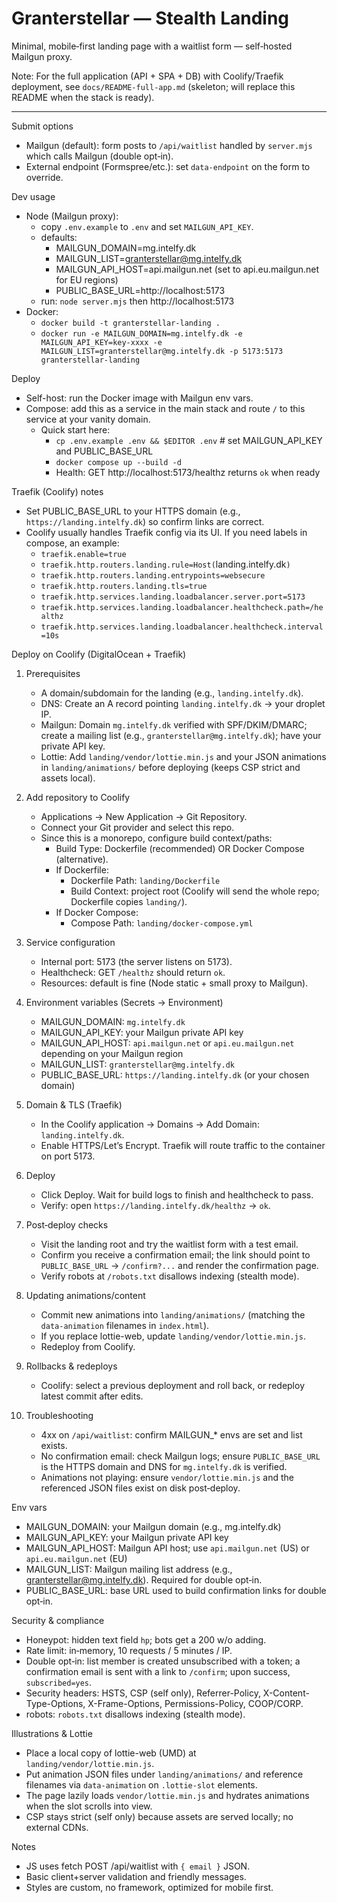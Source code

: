 # Granterstellar — Stealth Landing

Minimal, mobile‑first landing page with a waitlist form — self‑hosted Mailgun proxy.

Note: For the full application (API + SPA + DB) with Coolify/Traefik deployment, see `docs/README-full-app.md` (skeleton; will replace this README when the stack is ready).
___________________________






Submit options
- Mailgun (default): form posts to `/api/waitlist` handled by `server.mjs` which calls Mailgun (double opt‑in).
- External endpoint (Formspree/etc.): set `data-endpoint` on the form to override.

Dev usage
- Node (Mailgun proxy):
	- copy `.env.example` to `.env` and set `MAILGUN_API_KEY`.
	- defaults:
		- MAILGUN_DOMAIN=mg.intelfy.dk
		- MAILGUN_LIST=granterstellar@mg.intelfy.dk
		- MAILGUN_API_HOST=api.mailgun.net (set to api.eu.mailgun.net for EU regions)
		- PUBLIC_BASE_URL=http://localhost:5173
	- run: `node server.mjs` then http://localhost:5173
- Docker:
	- `docker build -t granterstellar-landing .`
	- `docker run -e MAILGUN_DOMAIN=mg.intelfy.dk -e MAILGUN_API_KEY=key-xxxx -e MAILGUN_LIST=granterstellar@mg.intelfy.dk -p 5173:5173 granterstellar-landing`

Deploy
- Self-host: run the Docker image with Mailgun env vars.
- Compose: add this as a service in the main stack and route `/` to this service at your vanity domain.
	- Quick start here:
		- `cp .env.example .env && $EDITOR .env` # set MAILGUN_API_KEY and PUBLIC_BASE_URL
		- `docker compose up --build -d`
		- Health: GET http://localhost:5173/healthz returns `ok` when ready

Traefik (Coolify) notes
- Set PUBLIC_BASE_URL to your HTTPS domain (e.g., `https://landing.intelfy.dk`) so confirm links are correct.
- Coolify usually handles Traefik config via its UI. If you need labels in compose, an example:
	- `traefik.enable=true`
	- `traefik.http.routers.landing.rule=Host(`landing.intelfy.dk`)`
	- `traefik.http.routers.landing.entrypoints=websecure`
	- `traefik.http.routers.landing.tls=true`
	- `traefik.http.services.landing.loadbalancer.server.port=5173`
	- `traefik.http.services.landing.loadbalancer.healthcheck.path=/healthz`
	- `traefik.http.services.landing.loadbalancer.healthcheck.interval=10s`

Deploy on Coolify (DigitalOcean + Traefik)
1) Prerequisites
	- A domain/subdomain for the landing (e.g., `landing.intelfy.dk`).
	- DNS: Create an A record pointing `landing.intelfy.dk` → your droplet IP.
	- Mailgun: Domain `mg.intelfy.dk` verified with SPF/DKIM/DMARC; create a mailing list (e.g., `granterstellar@mg.intelfy.dk`); have your private API key.
	- Lottie: Add `landing/vendor/lottie.min.js` and your JSON animations in `landing/animations/` before deploying (keeps CSP strict and assets local).

2) Add repository to Coolify
	- Applications → New Application → Git Repository.
	- Connect your Git provider and select this repo.
	- Since this is a monorepo, configure build context/paths:
	  - Build Type: Dockerfile (recommended) OR Docker Compose (alternative).
	  - If Dockerfile:
		 - Dockerfile Path: `landing/Dockerfile`
		 - Build Context: project root (Coolify will send the whole repo; Dockerfile copies `landing/`).
	  - If Docker Compose:
		 - Compose Path: `landing/docker-compose.yml`

3) Service configuration
	- Internal port: 5173 (the server listens on 5173).
	- Healthcheck: GET `/healthz` should return `ok`.
	- Resources: default is fine (Node static + small proxy to Mailgun).

4) Environment variables (Secrets → Environment)
	- MAILGUN_DOMAIN: `mg.intelfy.dk`
	- MAILGUN_API_KEY: your Mailgun private API key
	- MAILGUN_API_HOST: `api.mailgun.net` or `api.eu.mailgun.net` depending on your Mailgun region
	- MAILGUN_LIST: `granterstellar@mg.intelfy.dk`
	- PUBLIC_BASE_URL: `https://landing.intelfy.dk` (or your chosen domain)

5) Domain & TLS (Traefik)
	- In the Coolify application → Domains → Add Domain: `landing.intelfy.dk`.
	- Enable HTTPS/Let’s Encrypt. Traefik will route traffic to the container on port 5173.

6) Deploy
	- Click Deploy. Wait for build logs to finish and healthcheck to pass.
	- Verify: open `https://landing.intelfy.dk/healthz` → `ok`.

7) Post‑deploy checks
	- Visit the landing root and try the waitlist form with a test email.
	- Confirm you receive a confirmation email; the link should point to `PUBLIC_BASE_URL` → `/confirm?...` and render the confirmation page.
	- Verify robots at `/robots.txt` disallows indexing (stealth mode).

8) Updating animations/content
	- Commit new animations into `landing/animations/` (matching the `data-animation` filenames in `index.html`).
	- If you replace lottie-web, update `landing/vendor/lottie.min.js`.
	- Redeploy from Coolify.

9) Rollbacks & redeploys
	- Coolify: select a previous deployment and roll back, or redeploy latest commit after edits.

10) Troubleshooting
	- 4xx on `/api/waitlist`: confirm MAILGUN_* envs are set and list exists.
	- No confirmation email: check Mailgun logs; ensure `PUBLIC_BASE_URL` is the HTTPS domain and DNS for `mg.intelfy.dk` is verified.
	- Animations not playing: ensure `vendor/lottie.min.js` and the referenced JSON files exist on disk post‑deploy.

Env vars
- MAILGUN_DOMAIN: your Mailgun domain (e.g., mg.intelfy.dk)
- MAILGUN_API_KEY: your Mailgun private API key
- MAILGUN_API_HOST: Mailgun API host; use `api.mailgun.net` (US) or `api.eu.mailgun.net` (EU)
- MAILGUN_LIST: Mailgun mailing list address (e.g., granterstellar@mg.intelfy.dk). Required for double opt‑in.
- PUBLIC_BASE_URL: base URL used to build confirmation links for double opt‑in.

Security & compliance
- Honeypot: hidden text field `hp`; bots get a 200 w/o adding.
- Rate limit: in‑memory, 10 requests / 5 minutes / IP.
- Double opt‑in: list member is created unsubscribed with a token; a confirmation email is sent with a link to `/confirm`; upon success, `subscribed=yes`.
- Security headers: HSTS, CSP (self only), Referrer-Policy, X-Content-Type-Options, X-Frame-Options, Permissions-Policy, COOP/CORP.
- robots: `robots.txt` disallows indexing (stealth mode).

Illustrations & Lottie
- Place a local copy of lottie-web (UMD) at `landing/vendor/lottie.min.js`.
- Put animation JSON files under `landing/animations/` and reference filenames via `data-animation` on `.lottie-slot` elements.
- The page lazily loads `vendor/lottie.min.js` and hydrates animations when the slot scrolls into view.
- CSP stays strict (self only) because assets are served locally; no external CDNs.

Notes
- JS uses fetch POST /api/waitlist with `{ email }` JSON.
- Basic client+server validation and friendly messages.
- Styles are custom, no framework, optimized for mobile first.
